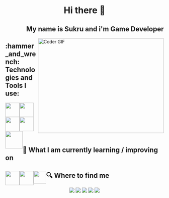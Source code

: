 <h1 align="center"> Hi there 👋 </h1>
<h2 align="right"> My name is Sukru and i'm Game Developer </h2>


<img src="https://media.giphy.com/media/SWoSkN6DxTszqIKEqv/giphy.gif" alt="Coder GIF" width="400" height="300" align="right">

<h2 align="left">:hammer_and_wrench: Technologies and Tools I use:</h2>
<div style style="width:100%; height:auto;">
<img src="https://img.icons8.com/color/50/000000/c-sharp-logo.png" height="45" style="float:left"/ >
<img src="https://img.icons8.com/color/50/000000/c-programming.png"height="45" style="float:left"/>
<img src="https://img.icons8.com/color/50/000000/html-5--v1.png" height="45" style="float:left"/>
<img src="https://img.icons8.com/color/50/000000/css3.png" height="45"/>
<img src="https://img.icons8.com/nolan/50/unity.png" height="55" style="float:left"/>
<div>

<br>
<h2 align="left">📖 What I am currently learning / improving on </h2>
 
<div style style="width:100%; height:auto;">
<img src="https://img.icons8.com/color/50/000000/c-plus-plus-logo.png" height="45" style="float:left"/>
<img src="https://img.icons8.com/nolan/50/unreal-engine.png" height="45" style="float:left"/>
<img src="https://img.icons8.com/color/50/000000/python--v2.png" height="40" style="float:left"/>
<div>
 
 <h2> 🔍  Where to find me </h2>
 <div align="center">
  <img src="https://img.shields.io/badge/e‑mail-D14836.svg?style=for-the-badge&logo=GMail&logoColor=white"/>
  <img src="https://img.shields.io/badge/instagram-E4405F.svg?style=for-the-badge&logo=instagram&logoColor=white"/>
  <img src="https://img.shields.io/badge/twitch-9146FF.svg?style=for-the-badge&logo=twitch&logoColor=white"/>
  <img src="https://img.shields.io/badge/linkedin-0077B5.svg?style=for-the-badge&logo=linkedin&logoColor=white"/>
  <img src="https://img.shields.io/badge/twitter-1DA1F2.svg?style=for-the-badge&logo=twitter&logoColor=white"/>
 </div>
